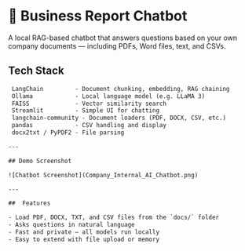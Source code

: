 # 🤖 Business Report Chatbot

A local RAG-based chatbot that answers questions based on your own company documents — including PDFs, Word files, text, and CSVs.

##  Tech Stack

```txt
 LangChain         - Document chunking, embedding, RAG chaining
 Ollama            - Local language model (e.g. LLaMA 3)
 FAISS             - Vector similarity search
 Streamlit         - Simple UI for chatting
 langchain-community - Document loaders (PDF, DOCX, CSV, etc.)
 pandas            - CSV handling and display
 docx2txt / PyPDF2 - File parsing

---

## Demo Screenshot

![Chatbot Screenshot](Company_Internal_AI_Chatbot.png)

---

##  Features

- Load PDF, DOCX, TXT, and CSV files from the `docs/` folder
- Asks questions in natural language
- Fast and private — all models run locally
- Easy to extend with file upload or memory




